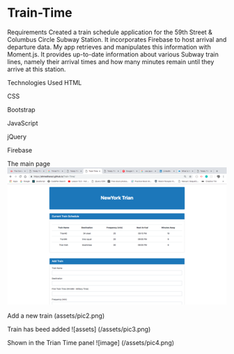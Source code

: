 # Train-Time

Requirements
Created a train schedule application for the 59th Street & Columbus Circle Subway Station. It incorporates Firebase to host arrival and departure data. My app retrieves and manipulates this information with Moment.js. It provides up-to-date information about various Subway train lines, namely their arrival times and how many minutes remain until they arrive at this station.

Technologies Used
HTML

CSS

Bootstrap

JavaScript

jQuery

Firebase

The main page
 ![image](./assets/images/pic1.png)

Add a new train
(assets/pic2.png)

Train has beed added
![assets] (/assets/pic3.png)

Shown in the Trian Time panel
![image] (/assets/pic4.png)
